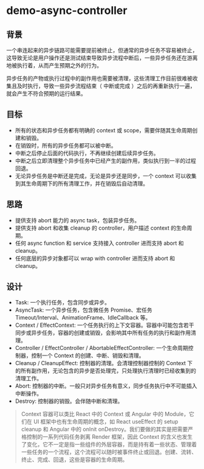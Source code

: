 # demo-async-controller

## 背景

一个串连起来的异步链路可能需要提前被终止，但通常的异步任务不容易被终止，这导致无论是用户操作还是测试结束导致异步流程中断后，一些异步任务还在游离地被执行着，从而产生预期之外的行为。

异步任务的产物或执行过程中的副作用也需要被清理，这些清理工作目前很难被收集且及时执行，导致一些异步流程结束（ 中断或完成 ）之后的再重新执行一遍，就会产生不符合预期的运行结果。

## 目标

- 所有的状态和异步任务都有明确的 context 或 scope，需要伴随其生命周期创建和销毁。
- 在销毁时，所有的异步任务都可以被中断。
- 中断之后停止后面的代码执行，不再继续创建后续异步任务。
- 中断之后立即清理整个异步任务中已经产生的副作用，类似执行到一半的过程回退。
- 无论异步任务是中断还是完成，无论是异步还是同步，一个 context 可以收集到其生命周期下的所有清理工作，并在销毁后自动清理。

## 思路

- 提供支持 abort 能力的 async task，包装异步任务。
- 提供支持 abort 和收集 cleanup 的 controller，用户描述 context 的生命周期。
- 任何 async function 和 service 支持接入 controller 进而支持 abort 和 cleanup。
- 任何底层的异步对象都可以 wrap with controller 进而支持 abort 和 cleanup。

## 设计

- Task: 一个执行任务，包含同步或异步。
- AsyncTask: 一个异步任务，包含微任务 Promise、宏任务 Timeout/Interval、AnimationFrame、IdleCallback 等。
- Context / EffectContext: 一个任务执行的上下文容器。容器中可能包含若干同步或异步任务，容器的创建或销毁，会影响其中所有任务的执行和副作用清理。
- Controller / EffectController / AbortableEffectController: 一个生命周期控制器，控制一个 Context 的创建、中断、销毁和清理。
- Cleanup / CleanupEffect: 控制器的清理。会清理控制器控制的 Context 下的所有副作用，无论包含的异步是否处理完，只处理执行清理时已经收集到的清理工作。
- Abort: 控制器的中断。一般只对异步任务有意义，同步任务执行中不可能插入中断操作。
- Destroy: 控制器的销毁。会伴随中断和清理。

> Context 容器可以类比 React 中的 Context 或 Angular 中的 Module，它们在 UI 框架中也有生命周期的概念，如 React useEffect 的 setup cleanup 和 Angular 中的 onInit onDestroy。我们要做的其实是把需要严格控制的一系列代码任务剥离 Render 框架，因此 Context 的含义也发生了变化，它不一定是指一些组件的外层容器，而是持有着一些状态、管理着一些任务的一个流程，这个流程可以随时被事件终止或回退。创建、流转、终止、完成、回退，这些是容器的生命周期。
